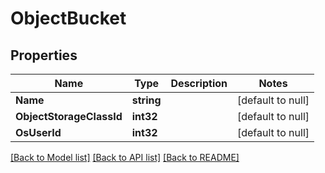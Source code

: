 # ObjectBucket

## Properties
Name | Type | Description | Notes
------------ | ------------- | ------------- | -------------
**Name** | **string** |  | [default to null]
**ObjectStorageClassId** | **int32** |  | [default to null]
**OsUserId** | **int32** |  | [default to null]

[[Back to Model list]](../README.md#documentation-for-models) [[Back to API list]](../README.md#documentation-for-api-endpoints) [[Back to README]](../README.md)


